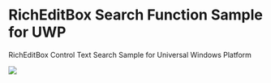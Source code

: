 # RichEditBox Search Function Sample for UWP

RichEditBox Control Text Search Sample for Universal Windows Platform

<img src="http://www.akimiyamoto.com/wp-content/uploads/2015/11/uwpricheditboxsearchsample.png"/>
